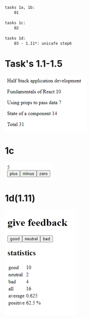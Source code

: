 ```
tasks 1a, 1b:
    01

tasks 1c:
    02

tasks 1d:
    03 - 1.11*: unicafe step6
```

# Task's 1.1-1.5
![](https://github.com/Alkane22/repo/blob/master/part1/01/scShot1.png?raw=true)

# 1c
![](https://github.com/Alkane22/repo/blob/master/part1/02/02.png?raw=true)

# 1d(1.11)
![](https://github.com/Alkane22/repo/blob/master/part1/03/03.png?raw=true)